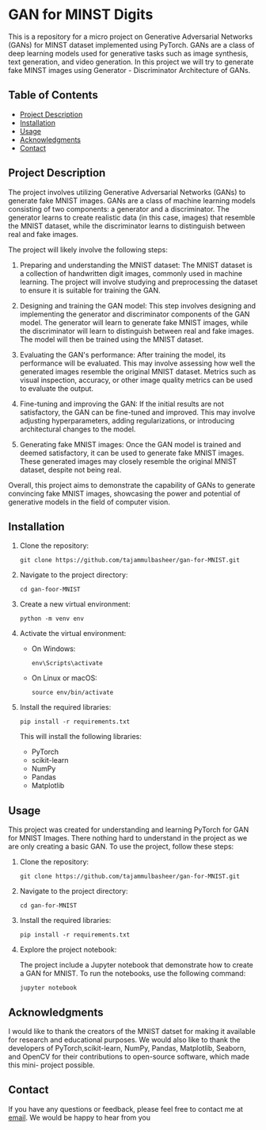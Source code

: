 # GAN for MINST Digits

This is a repository for a micro project on Generative Adversarial Networks (GANs) for MINST dataset implemented using PyTorch. GANs are a class of deep learning models used for generative tasks such as image synthesis, text generation, and video generation. In this project we will try to generate fake MINST images using Generator - Discriminator Architecture of GANs.

## Table of Contents

- [Project Description](#project-description)
- [Installation](#installation)
- [Usage](#usage)
- [Acknowledgments](#acknowledgments)
- [Contact](#contact)

## Project Description
The project involves utilizing Generative Adversarial Networks (GANs) to generate fake MNIST images. GANs are a class of machine learning models consisting of two components: a generator and a discriminator. The generator learns to create realistic data (in this case, images) that resemble the MNIST dataset, while the discriminator learns to distinguish between real and fake images.

The project will likely involve the following steps:
1. Preparing and understanding the MNIST dataset: The MNIST dataset is a collection of handwritten digit images, commonly used in machine learning. The project will involve studying and preprocessing the dataset to ensure it is suitable for training the GAN.

2. Designing and training the GAN model: This step involves designing and implementing the generator and discriminator components of the GAN model. The generator will learn to generate fake MNIST images, while the discriminator will learn to distinguish between real and fake images. The model will then be trained using the MNIST dataset.

3. Evaluating the GAN's performance: After training the model, its performance will be evaluated. This may involve assessing how well the generated images resemble the original MNIST dataset. Metrics such as visual inspection, accuracy, or other image quality metrics can be used to evaluate the output.

4. Fine-tuning and improving the GAN: If the initial results are not satisfactory, the GAN can be fine-tuned and improved. This may involve adjusting hyperparameters, adding regularizations, or introducing architectural changes to the model.

5. Generating fake MNIST images: Once the GAN model is trained and deemed satisfactory, it can be used to generate fake MNIST images. These generated images may closely resemble the original MNIST dataset, despite not being real.

Overall, this project aims to demonstrate the capability of GANs to generate convincing fake MNIST images, showcasing the power and potential of generative models in the field of computer vision.


## Installation

1. Clone the repository:

   ```git clone https://github.com/tajammulbasheer/gan-for-MNIST.git```
   
2. Navigate to the project directory:

   ```cd gan-foor-MNIST```
   
3. Create a new virtual environment:
   
   ```python -m venv env```
  
4. Activate the virtual environment:
   - On Windows:
   
     ```env\Scripts\activate```
     
   - On Linux or macOS:
    
     ```source env/bin/activate```

5. Install the required libraries:
   
   ```pip install -r requirements.txt```
   
   This will install the following libraries:
   
   - PyTorch
   - scikit-learn
   - NumPy
   - Pandas
   - Matplotlib

## Usage

This project was created  for understanding and learning PyTorch for GAN for MNIST Images. There nothing hard to understand in the project as we are only creating a basic GAN. To use the project, follow these steps:

1. Clone the repository:
   
   ```git clone https://github.com/tajammulbasheer/gan-for-MNIST.git```
   
2. Navigate to the project directory:

   ```cd gan-for-MNIST```
   
3. Install the required libraries:

   ```pip install -r requirements.txt```
   
4. Explore the project notebook:

   The project include a Jupyter notebook that demonstrate how to create a GAN for MNIST. To run the notebooks, use the following command:

   ```jupyter notebook```



## Acknowledgments

I would like to thank the creators of the MNIST datset for making it available for research and educational purposes. We would also like to thank the developers of PyTorch,scikit-learn, NumPy, Pandas, Matplotlib, Seaborn, and OpenCV for their contributions to open-source software, which made this mini- project possible.


## Contact

If you have any questions or feedback, please feel free to contact me at [email](tajammulbasheer999@gmail.com). We would be happy to hear from you
